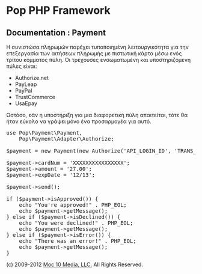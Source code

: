 Pop PHP Framework
=================

Documentation : Payment
-----------------------

Η συνιστώσα πληρωμών παρέχει τυποποιημένη λειτουργικότητα για την επεξεργασία των αιτήσεων πληρωμής με πιστωτική κάρτα μέσω ενός τρίτου κόμματος πύλη. Οι τρέχουσες ενσωματωμένη και υποστηριζόμενη πύλες είναι:

* Authorize.net
* PayLeap
* PayPal
* TrustCommerce
* UsaEpay

Ωστόσο, εάν η υποστήριξη για μια διαφορετική πύλη απαιτείται, τότε θα ήταν εύκολο να γράψει μόνο ένα προσαρμογέα για αυτό.

<pre>
use Pop\Payment\Payment,
    Pop\Payment\Adapter\Authorize;

$payment = new Payment(new Authorize('API_LOGIN_ID', 'TRANS_KEY', Payment::TEST));

$payment->cardNum = 'XXXXXXXXXXXXXXXX';
$payment->amount = '27.00';
$payment->expDate = '12/13';

$payment->send();

if ($payment->isApproved()) {
    echo "You're approved!" . PHP_EOL;
    echo $payment->getMessage();
} else if ($payment->isDeclined()) {
    echo "You were declined!" . PHP_EOL;
    echo $payment->getMessage();
} else if ($payment->isError()) {
    echo "There was an error!" . PHP_EOL;
    echo $payment->getMessage();
}
</pre>

(c) 2009-2012 [Moc 10 Media, LLC.](http://www.moc10media.com) All Rights Reserved.
